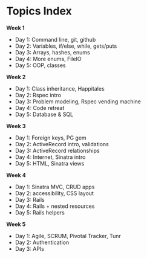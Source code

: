 # Topics Index

**Week 1**

* Day 1: Command line, git, github
* Day 2: Variables, if/else, while, gets/puts
* Day 3: Arrays, hashes, enums
* Day 4: More enums, FileIO
* Day 5: OOP, classes

**Week 2**

* Day 1: Class inheritance, Happitales
* Day 2: Rspec intro
* Day 3: Problem modeling, Rspec vending machine
* Day 4: Code retreat
* Day 5: Database & SQL

**Week 3**

* Day 1: Foreign keys, PG gem
* Day 2: ActiveRecord intro, validations
* Day 3: ActiveRecord relationships
* Day 4: Internet, Sinatra intro
* Day 5: HTML, Sinatra views

**Week 4**

* Day 1: Sinatra MVC, CRUD apps
* Day 2: accessibility, CSS layout
* Day 3: Rails
* Day 4: Rails + nested resources
* Day 5: Rails helpers

**Week 5**

* Day 1: Agile, SCRUM, Pivotal Tracker, Tunr
* Day 2: Authentication
* Day 3: APIs
